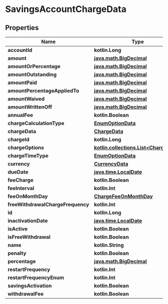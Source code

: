 
# SavingsAccountChargeData

## Properties
| Name | Type | Description | Notes |
| ------------ | ------------- | ------------- | ------------- |
| **accountId** | **kotlin.Long** |  |  [optional] |
| **amount** | [**java.math.BigDecimal**](java.math.BigDecimal.md) |  |  [optional] |
| **amountOrPercentage** | [**java.math.BigDecimal**](java.math.BigDecimal.md) |  |  [optional] |
| **amountOutstanding** | [**java.math.BigDecimal**](java.math.BigDecimal.md) |  |  [optional] |
| **amountPaid** | [**java.math.BigDecimal**](java.math.BigDecimal.md) |  |  [optional] |
| **amountPercentageAppliedTo** | [**java.math.BigDecimal**](java.math.BigDecimal.md) |  |  [optional] |
| **amountWaived** | [**java.math.BigDecimal**](java.math.BigDecimal.md) |  |  [optional] |
| **amountWrittenOff** | [**java.math.BigDecimal**](java.math.BigDecimal.md) |  |  [optional] |
| **annualFee** | **kotlin.Boolean** |  |  [optional] |
| **chargeCalculationType** | [**EnumOptionData**](EnumOptionData.md) |  |  [optional] |
| **chargeData** | [**ChargeData**](ChargeData.md) |  |  [optional] |
| **chargeId** | **kotlin.Long** |  |  [optional] |
| **chargeOptions** | [**kotlin.collections.List&lt;ChargeData&gt;**](ChargeData.md) |  |  [optional] |
| **chargeTimeType** | [**EnumOptionData**](EnumOptionData.md) |  |  [optional] |
| **currency** | [**CurrencyData**](CurrencyData.md) |  |  [optional] |
| **dueDate** | [**java.time.LocalDate**](java.time.LocalDate.md) |  |  [optional] |
| **feeCharge** | **kotlin.Boolean** |  |  [optional] |
| **feeInterval** | **kotlin.Int** |  |  [optional] |
| **feeOnMonthDay** | [**ChargeFeeOnMonthDay**](ChargeFeeOnMonthDay.md) |  |  [optional] |
| **freeWithdrawalChargeFrequency** | **kotlin.Int** |  |  [optional] |
| **id** | **kotlin.Long** |  |  [optional] |
| **inactivationDate** | [**java.time.LocalDate**](java.time.LocalDate.md) |  |  [optional] |
| **isActive** | **kotlin.Boolean** |  |  [optional] |
| **isFreeWithdrawal** | **kotlin.Boolean** |  |  [optional] |
| **name** | **kotlin.String** |  |  [optional] |
| **penalty** | **kotlin.Boolean** |  |  [optional] |
| **percentage** | [**java.math.BigDecimal**](java.math.BigDecimal.md) |  |  [optional] |
| **restartFrequency** | **kotlin.Int** |  |  [optional] |
| **restartFrequencyEnum** | **kotlin.Int** |  |  [optional] |
| **savingsActivation** | **kotlin.Boolean** |  |  [optional] |
| **withdrawalFee** | **kotlin.Boolean** |  |  [optional] |



